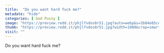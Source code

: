 ```yaml
---
title:  "Do you want hard fuck me?"
metadate: "hide"
categories: [ God Pussy ]
image: "https://preview.redd.it/phjlfvdos8r51.jpg?auto=webp&s=3b84e65cefd09d65f5964a6e8459cd26a8d3d3da"
thumb: "https://preview.redd.it/phjlfvdos8r51.jpg?width=1080&crop=smart&auto=webp&s=fdf1b1ada4b844f9cf743056e519ba3bd3e129e2"
visit: ""
---
```

Do you want hard fuck me?
